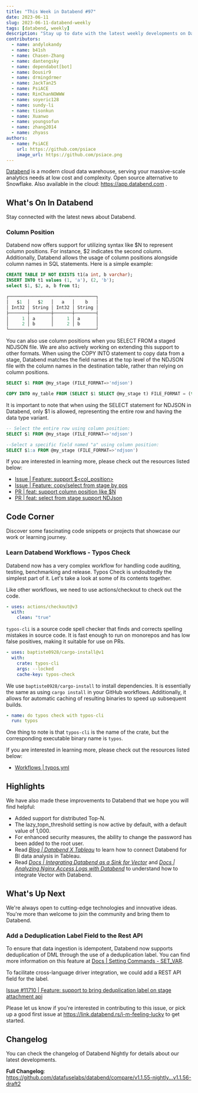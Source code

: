 ```yaml
---
title: "This Week in Databend #97"
date: 2023-06-11
slug: 2023-06-11-databend-weekly
tags: [databend, weekly]
description: "Stay up to date with the latest weekly developments on Databend!"
contributors:
  - name: andylokandy
  - name: b41sh
  - name: Chasen-Zhang
  - name: dantengsky
  - name: dependabot[bot]
  - name: Dousir9
  - name: drmingdrmer
  - name: JackTan25
  - name: PsiACE
  - name: RinChanNOWWW
  - name: soyeric128
  - name: sundy-li
  - name: tisonkun
  - name: Xuanwo
  - name: youngsofun
  - name: zhang2014
  - name: zhyass
authors:
  - name: PsiACE
    url: https://github.com/psiace
    image_url: https://github.com/psiace.png
---
```


[Databend](https://github.com/datafuselabs/databend) is a modern cloud data warehouse, serving your massive-scale analytics needs at low cost and complexity. Open source alternative to Snowflake. Also available in the cloud: <https://app.databend.com> .

## What's On In Databend

Stay connected with the latest news about Databend.

### Column Position

Databend now offers support for utilizing syntax like $N to represent column positions. For instance, $2 indicates the second column. Additionally, Databend allows the usage of column positions alongside column names in SQL statements. Here is a simple example:

```SQL
CREATE TABLE IF NOT EXISTS t1(a int, b varchar);
INSERT INTO t1 values (1, 'a'), (2, 'b');
select $1, $2, a, b from t1;

┌─────────────────────────────────┐
│   $1  │   $2   │   a   │    b   │
│ Int32 │ String │ Int32 │ String │
├───────┼────────┼───────┼────────┤
│     1 │ a      │     1 │ a      │
│     2 │ b      │     2 │ b      │
└─────────────────────────────────┘
```

You can also use column positions when you SELECT FROM a staged NDJSON file. We are also actively working on extending this support to other formats. When using the COPY INTO statement to copy data from a stage, Databend matches the field names at the top level of the NDJSON file with the column names in the destination table, rather than relying on column positions. 

```sql
SELECT $1 FROM @my_stage (FILE_FORMAT=>'ndjson')

COPY INTO my_table FROM (SELECT $1 SELECT @my_stage t) FILE_FORMAT = (type = NDJSON)
```

It is important to note that when using the SELECT statement for NDJSON in Databend, only $1 is allowed, representing the entire row and having the data type variant. 

```sql
-- Select the entire row using column position:
SELECT $1 FROM @my_stage (FILE_FORMAT=>'ndjson')

--Select a specific field named "a" using column position:
SELECT $1:a FROM @my_stage (FILE_FORMAT=>'ndjson')
```

If you are interested in learning more, please check out the resources listed below:

- [Issue | Feature: support $<col_position>](https://github.com/datafuselabs/databend/issues/11585)
- [Issue | Feature: copy/select from stage by pos](https://github.com/datafuselabs/databend/issues/11581)
- [PR | feat: support column position like $N](https://github.com/datafuselabs/databend/pull/11672)
- [PR | feat: select from stage support NDJson](https://github.com/datafuselabs/databend/pull/11701)

## Code Corner

Discover some fascinating code snippets or projects that showcase our work or learning journey.

### Learn Databend Workflows - Typos Check

Databend now has a very complex workflow for handling code auditing, testing, benchmarking and release. Typos Check is undoubtedly the simplest part of it. Let's take a look at some of its contents together.

Like other workflows, we need to use actions/checkout to check out the code.

```yaml
- uses: actions/checkout@v3
  with:
    clean: "true"
```

`typos-cli` is a source code spell checker that finds and corrects spelling mistakes in source code. It is fast enough to run on monorepos and has low false positives, making it suitable for use on PRs.

```yaml
- uses: baptiste0928/cargo-install@v1
  with:
    crate: typos-cli
    args: --locked
    cache-key: typos-check
```

We use `baptiste0928/cargo-install` to install dependencies. It is essentially the same as using `cargo install` in your GitHub workflows. Additionally, it allows for automatic caching of resulting binaries to speed up subsequent builds.

```yaml
- name: do typos check with typos-cli
  run: typos
```

One thing to note is that `typos-cli` is the name of the crate, but the corresponding executable binary name is `typos`.

If you are interested in learning more, please check out the resources listed below:

- [Workflows | typos.yml](https://github.com/datafuselabs/databend/blob/main/.github/workflows/typos.yml)

## Highlights

We have also made these improvements to Databend that we hope you will find helpful:

- Added support for distributed Top-N.
- The lazy_topn_threshold setting is now active by default, with a default value of 1,000.
- For enhanced security measures, the ability to change the password has been added to the root user.
- Read *[Blog | Databend X Tableau](https://databend.rs/blog/2023-06-01-tableau)* to learn how to connect Databend for BI data analysis in Tableau.
- Read *[Docs | Integrating Databend as a Sink for Vector](https://databend.rs/doc/integrations/data-tool/vector)* and *[Docs | Analyzing Nginx Access Logs with Databend](https://databend.rs/doc/use-cases/analyze-nginx-logs-with-databend-and-vector)* to understand how to integrate Vector with Databend.

## What's Up Next

We're always open to cutting-edge technologies and innovative ideas. You're more than welcome to join the community and bring them to Databend.

### Add a Deduplication Label Field to the Rest API

To ensure that data ingestion is idempotent, Databend now supports deduplication of DML through the use of a deduplication label. You can find more information on this feature at [Docs | Setting Commands - SET_VAR](https://databend.rs/doc/sql-commands/setting-cmds/set-var).

To facilitate cross-language driver integration, we could add a REST API field for the label.

[Issue #11710 | Feature: support to bring deduplication label on stage attachment api](https://github.com/datafuselabs/databend/issues/11710)

Please let us know if you're interested in contributing to this issue, or pick up a good first issue at <https://link.databend.rs/i-m-feeling-lucky> to get started.

## Changelog

You can check the changelog of Databend Nightly for details about our latest developments.

**Full Changelog**: <https://github.com/datafuselabs/databend/compare/v1.1.55-nightly...v1.1.56-draft2>
